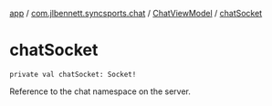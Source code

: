 [app](../../index.md) / [com.jlbennett.syncsports.chat](../index.md) / [ChatViewModel](index.md) / [chatSocket](./chat-socket.md)

# chatSocket

`private val chatSocket: Socket!`

Reference to the chat namespace on the server.

